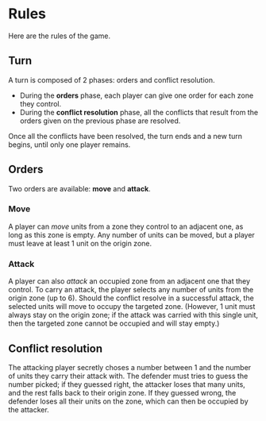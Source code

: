 # Rules

Here are the rules of the game.

## Turn

A turn is composed of 2 phases: orders and conflict resolution.

- During the **orders** phase, each player can give one order for each 
  zone they control.
- During the **conflict resolution** phase, all the conflicts that result from 
  the orders given on the previous phase are resolved.

Once all the conflicts have been resolved, the turn ends and a new turn begins, 
until only one player remains.

## Orders

Two orders are available: **move** and **attack**.

### Move

A player can _move_ units from a zone they control to an adjacent one, as long 
as this zone is empty. Any number of units can be moved, but a player must 
leave at least 1 unit on the origin zone.

### Attack

A player can also _attack_ an occupied zone from an adjacent one that they control.
To carry an attack, the player selects any number of units from the origin zone 
(up to 6). Should the conflict resolve in a successful attack, the selected units 
will move to occupy the targeted zone. (However, 1 unit must always stay on the 
origin zone; if the attack was carried with this single unit, then the targeted 
zone cannot be occupied and will stay empty.)

## Conflict resolution

The attacking player secretly choses a number between 1 and the number of units they 
carry their attack with. The defender must tries to guess the number picked; if 
they guessed right, the attacker loses that many units, and the rest falls back 
to their origin zone. If they guessed wrong, the defender loses all their units 
on the zone, which can then be occupied by the attacker.
